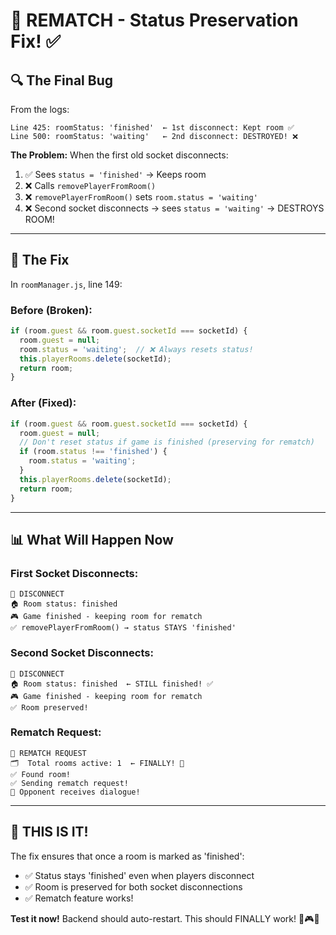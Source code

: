 # 🎯 REMATCH - Status Preservation Fix! ✅

## 🔍 The Final Bug

From the logs:
```
Line 425: roomStatus: 'finished'  ← 1st disconnect: Kept room ✅
Line 500: roomStatus: 'waiting'   ← 2nd disconnect: DESTROYED! ❌
```

**The Problem:** 
When the first old socket disconnects:
1. ✅ Sees `status = 'finished'` → Keeps room
2. ❌ Calls `removePlayerFromRoom()` 
3. ❌ `removePlayerFromRoom()` sets `room.status = 'waiting'`
4. ❌ Second socket disconnects → sees `status = 'waiting'` → DESTROYS ROOM!

---

## 🔧 The Fix

In `roomManager.js`, line 149:

### Before (Broken):
```javascript
if (room.guest && room.guest.socketId === socketId) {
  room.guest = null;
  room.status = 'waiting';  // ❌ Always resets status!
  this.playerRooms.delete(socketId);
  return room;
}
```

### After (Fixed):
```javascript
if (room.guest && room.guest.socketId === socketId) {
  room.guest = null;
  // Don't reset status if game is finished (preserving for rematch)
  if (room.status !== 'finished') {
    room.status = 'waiting';
  }
  this.playerRooms.delete(socketId);
  return room;
}
```

---

## 📊 What Will Happen Now

### First Socket Disconnects:
```
🔌 DISCONNECT
🏠 Room status: finished
🎮 Game finished - keeping room for rematch
✅ removePlayerFromRoom() → status STAYS 'finished'
```

### Second Socket Disconnects:
```
🔌 DISCONNECT
🏠 Room status: finished  ← STILL finished! ✅
🎮 Game finished - keeping room for rematch
✅ Room preserved!
```

### Rematch Request:
```
🔄 REMATCH REQUEST
🗂️  Total rooms active: 1  ← FINALLY! 🎉
✅ Found room!
✅ Sending rematch request!
📨 Opponent receives dialogue!
```

---

## 🎊 THIS IS IT!

The fix ensures that once a room is marked as 'finished':
- ✅ Status stays 'finished' even when players disconnect
- ✅ Room is preserved for both socket disconnections
- ✅ Rematch feature works!

**Test it now!** Backend should auto-restart. This should FINALLY work! 🚀🎮🎉

